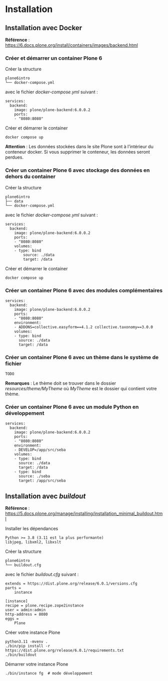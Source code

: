 Installation
============

Installation avec Docker
------------------------

**Référence** : <https://6.docs.plone.org/install/containers/images/backend.html>

### Créer et démarrer un container Plone 6

Créer la structure

    plone6intro
    └── docker-compose.yml

avec le fichier *docker-compose.yml* suivant :

    services:
      backend:
        image: plone/plone-backend:6.0.0.2
        ports:
        - "8080:8080"

Créer et démarrer le container

    docker compose up

**Attention** : Les données stockées dans le site Plone sont à l’intérieur du conteneur docker. Si vous supprimer le conteneur, les données seront perdues.

### Créer un container Plone 6 avec stockage des données en dehors du container

Créer la structure

    plone6intro
    ├── data
    └── docker-compose.yml

avec le fichier *docker-compose.yml* suivant :

    services:
      backend:
        image: plone/plone-backend:6.0.0.2
        ports:
        - "8080:8080"
        volumes:
        - type: bind
            source: ./data
            target: /data

Créer et démarrer le container

    docker compose up

### Créer un container Plone 6 avec des modules complémentaires

    services:
      backend:
        image: plone/plone-backend:6.0.0.2
        ports:
        - "8080:8080"
        environment:
        - ADDONS=collective.easyform==4.1.2 collective.taxonomy==3.0.0
        volumes:
        - type: bind
          source: ./data
          target: /data

### Créer un container Plone 6 avec un thème dans le système de fichier

    TODO

**Remarques** : Le thème doit se trouver dans le dossier *resources/theme/MyTheme* où *MyTheme* est le dossier qui contient votre thème.

### Créer un container Plone 6 avec un module Python en développement

    services:
      backend:
        image: plone/plone-backend:6.0.0.2
        ports:
        - "8080:8080"
        environment:
        - DEVELOP=/app/src/seba
        volumes:
        - type: bind
          source: ./data
          target: /data
        - type: bind
          source: ./seba
          target: /app/src/seba

Installation avec *buildout*
----------------------------

**Référence** : <https://5.docs.plone.org/manage/installing/installation_minimal_buildout.html>

Installer les dépendances

    Python >= 3.8 (3.11 est la plus performante)
    libjpeg, libxml2, libxslt

Créer la structure

    plone6intro
    └── buildout.cfg

avec le fichier *buildout.cfg* suivant :

    extends = https://dist.plone.org/release/6.0.1/versions.cfg
    parts =
        instance

    [instance]
    recipe = plone.recipe.zope2instance
    user = admin:admin
    http-address = 8080
    eggs =
        Plone

Créer votre instance Plone

    python3.11 -mvenv .
    ./bin/pip install -r https://dist.plone.org/release/6.0.1/requirements.txt
    ./bin/buildout

Démarrer votre instance Plone

    ./bin/instance fg  # mode développement
